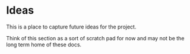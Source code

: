# Ideas

This is a place to capture future ideas for the project.

Think of this section as a sort of scratch pad for now and may not be the
long term home of these docs.
